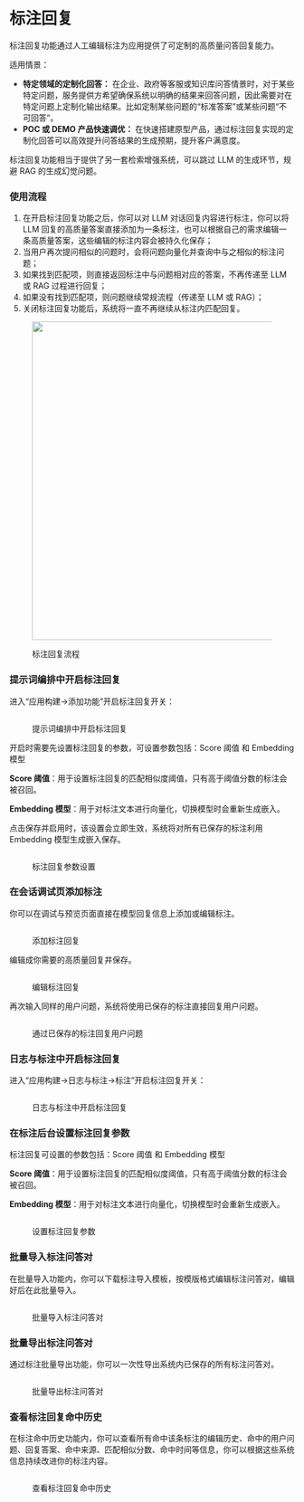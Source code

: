 # 标注回复

标注回复功能通过人工编辑标注为应用提供了可定制的高质量问答回复能力。

适用情景：

* **特定领域的定制化回答：** 在企业、政府等客服或知识库问答情景时，对于某些特定问题，服务提供方希望确保系统以明确的结果来回答问题，因此需要对在特定问题上定制化输出结果。比如定制某些问题的“标准答案”或某些问题“不可回答”。
* **POC 或 DEMO 产品快速调优：** 在快速搭建原型产品，通过标注回复实现的定制化回答可以高效提升问答结果的生成预期，提升客户满意度。

标注回复功能相当于提供了另一套检索增强系统，可以跳过 LLM 的生成环节，规避 RAG 的生成幻觉问题。

### 使用流程

1. 在开启标注回复功能之后，你可以对 LLM 对话回复内容进行标注，你可以将 LLM 回复的高质量答案直接添加为一条标注，也可以根据自己的需求编辑一条高质量答案，这些编辑的标注内容会被持久化保存；
2. 当用户再次提问相似的问题时，会将问题向量化并查询中与之相似的标注问题；
3. 如果找到匹配项，则直接返回标注中与问题相对应的答案，不再传递至 LLM 或 RAG 过程进行回复；
4. 如果没有找到匹配项，则问题继续常规流程（传递至 LLM 或 RAG）；
5. 关闭标注回复功能后，系统将一直不再继续从标注内匹配回复。

<figure><img src="../../.gitbook/assets/image (181).png" alt="" width="563"><figcaption><p>标注回复流程</p></figcaption></figure>

### 提示词编排中开启标注回复

进入“应用构建->添加功能”开启标注回复开关：

<figure><img src="../../.gitbook/assets/image (124).png" alt=""><figcaption><p>提示词编排中开启标注回复</p></figcaption></figure>

开启时需要先设置标注回复的参数，可设置参数包括：Score 阈值 和 Embedding 模型

**Score 阈值**：用于设置标注回复的匹配相似度阈值，只有高于阈值分数的标注会被召回。

**Embedding 模型**：用于对标注文本进行向量化，切换模型时会重新生成嵌入。

点击保存并启用时，该设置会立即生效，系统将对所有已保存的标注利用 Embedding 模型生成嵌入保存。

<figure><img src="../../.gitbook/assets/image (126).png" alt=""><figcaption><p>标注回复参数设置</p></figcaption></figure>

### 在会话调试页添加标注

你可以在调试与预览页面直接在模型回复信息上添加或编辑标注。

<figure><img src="../../.gitbook/assets/image (128).png" alt=""><figcaption><p>添加标注回复</p></figcaption></figure>

编辑成你需要的高质量回复并保存。

<figure><img src="../../.gitbook/assets/image (129).png" alt=""><figcaption><p>编辑标注回复</p></figcaption></figure>

再次输入同样的用户问题，系统将使用已保存的标注直接回复用户问题。

<figure><img src="../../.gitbook/assets/image (130).png" alt=""><figcaption><p>通过已保存的标注回复用户问题</p></figcaption></figure>

### 日志与标注中开启标注回复

进入“应用构建->日志与标注->标注”开启标注回复开关：

<figure><img src="../../.gitbook/assets/image (118).png" alt=""><figcaption><p>日志与标注中开启标注回复</p></figcaption></figure>

### 在标注后台设置标注回复参数

标注回复可设置的参数包括：Score 阈值 和 Embedding 模型

**Score 阈值**：用于设置标注回复的匹配相似度阈值，只有高于阈值分数的标注会被召回。

**Embedding 模型**：用于对标注文本进行向量化，切换模型时会重新生成嵌入。

<figure><img src="../../.gitbook/assets/image (119).png" alt=""><figcaption><p>设置标注回复参数</p></figcaption></figure>

### 批量导入标注问答对

在批量导入功能内，你可以下载标注导入模板，按模版格式编辑标注问答对，编辑好后在此批量导入。

<figure><img src="../../.gitbook/assets/image (120).png" alt=""><figcaption><p>批量导入标注问答对</p></figcaption></figure>

### 批量导出标注问答对

通过标注批量导出功能，你可以一次性导出系统内已保存的所有标注问答对。

<figure><img src="../../.gitbook/assets/image (121).png" alt=""><figcaption><p>批量导出标注问答对</p></figcaption></figure>

### 查看标注回复命中历史

在标注命中历史功能内，你可以查看所有命中该条标注的编辑历史、命中的用户问题、回复答案、命中来源、匹配相似分数、命中时间等信息，你可以根据这些系统信息持续改进你的标注内容。

<figure><img src="../../.gitbook/assets/image (123).png" alt=""><figcaption><p>查看标注回复命中历史</p></figcaption></figure>
